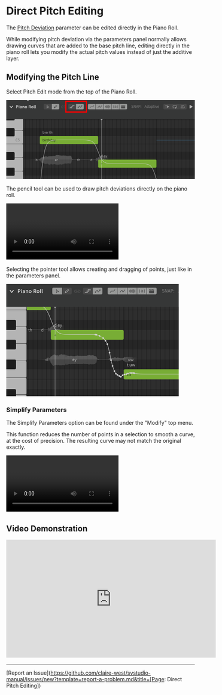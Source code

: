 # Direct Pitch Editing

The [Pitch Deviation](editing-parameters.md) parameter can be edited directly in the Piano Roll.

While modifying pitch deviation via the parameters panel normally allows drawing curves that are added to the base pitch line, editing directly in the piano roll lets you modify the actual pitch values instead of just the additive layer.

## Modifying the Pitch Line

Select Pitch Edit mode from the top of the Piano Roll.

![Pitch Edit Mode](../img/parameters/pitch-edit-mode.png)

The pencil tool can be used to draw pitch deviations directly on the piano roll.

![type:video](../img/parameters/direct-freehand.mp4)

Selecting the pointer tool allows creating and dragging of points, just like in the parameters panel.

![Pitch Edit Mode with Pointer Tool](../img/parameters/pointer-tool-piano-roll.png)

### Simplify Parameters

The Simplify Parameters option can be found under the "Modify" top menu.

This function reduces the number of points in a selection to smooth a curve, at the cost of precision. The resulting curve may not match the original exactly.

![type:video](../img/parameters/simplify-parameter-piano-roll.mp4)

## Video Demonstration

<iframe width="560" height="315" src="https://www.youtube-nocookie.com/embed/KwIWwpoxTiY" title="YouTube video player" frameborder="0" allowfullscreen></iframe>

---

[Report an Issue](https://github.com/claire-west/svstudio-manual/issues/new?template=report-a-problem.md&title=[Page: Direct Pitch Editing])